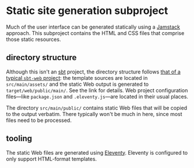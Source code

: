 # Static site generation subproject

Much of the user interface can be generated statically using a [Jamstack][Jamstack] approach.
This subproject contains the HTML and CSS files that comprise those static resources.

## directory structure

Although this isn't an [sbt][sbt] project,
the directory structure follows [that of a typical <code>sbt-web</code> project][sbt-web-layout]:
the template sources are located in `src/main/assets/`
and the static Web output is generated to `target/web/public/main/`.
See the link for details.
Web project configuration files—like `package.json` and `.eleventy.js`—are located in their usual places.

The directory `src/main/public/` contains static Web files that will be copied to the output verbatim.
There typically won't be much in here, since most files need to be processed.

## tooling

The static Web files are generated using [Eleventy][Eleventy].
Eleventy is configured to only support HTML-format templates.

[Eleventy]: https://www.11ty.dev/
[Jamstack]: https://en.wikipedia.org/wiki/Jamstack
[sbt]: https://www.scala-sbt.org/
[sbt-web-layout]: https://github.com/sbt/sbt-web/blob/main/README.md#file-directory-layout
